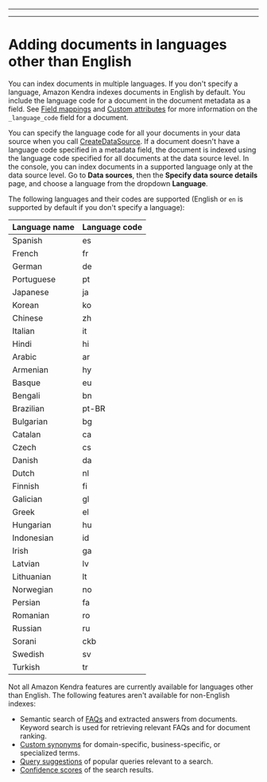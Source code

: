 --------

--------

# Adding documents in languages other than English<a name="in-adding-languages"></a>

You can index documents in multiple languages\. If you don't specify a language, Amazon Kendra indexes documents in English by default\. You include the language code for a document in the document metadata as a field\. See [Field mappings](https://docs.aws.amazon.com/kendra/latest/dg/field-mapping.html) and [Custom attributes](https://docs.aws.amazon.com/kendra/latest/dg/custom-attributes.html) for more information on the `_language_code` field for a document\.

You can specify the language code for all your documents in your data source when you call [CreateDataSource](https://docs.aws.amazon.com/kendra/latest/dg/API_CreateDataSource.html)\. If a document doesn't have a language code specified in a metadata field, the document is indexed using the language code specified for all documents at the data source level\. In the console, you can index documents in a supported language only at the data source level\. Go to **Data sources**, then the **Specify data source details** page, and choose a language from the dropdown **Language**\.

The following languages and their codes are supported \(English or `en` is supported by default if you don't specify a language\):


| **Language name** | **Language code** | 
| --- | --- | 
| Spanish | es | 
| French | fr | 
| German | de | 
| Portuguese | pt | 
| Japanese | ja | 
| Korean | ko | 
| Chinese | zh | 
| Italian | it | 
| Hindi | hi | 
| Arabic | ar | 
| Armenian | hy | 
| Basque | eu | 
| Bengali | bn | 
| Brazilian | pt\-BR | 
| Bulgarian | bg | 
| Catalan | ca | 
| Czech | cs | 
| Danish | da | 
| Dutch | nl | 
| Finnish | fi | 
| Galician | gl | 
| Greek | el | 
| Hungarian | hu | 
| Indonesian | id | 
| Irish | ga | 
| Latvian | lv | 
| Lithuanian | lt | 
| Norwegian | no | 
| Persian | fa | 
| Romanian | ro | 
| Russian | ru | 
| Sorani | ckb | 
| Swedish | sv | 
| Turkish | tr | 

Not all Amazon Kendra features are currently available for languages other than English\. The following features aren't available for non\-English indexes:
+ Semantic search of [FAQs](https://docs.aws.amazon.com/kendra/latest/dg/in-creating-faq.html) and extracted answers from documents\. Keyword search is used for retrieving relevant FAQs and for document ranking\.
+ [Custom synonyms](https://docs.aws.amazon.com/kendra/latest/dg/index-synonyms.html) for domain\-specific, business\-specific, or specialized terms\.
+ [Query suggestions](https://docs.aws.amazon.com/kendra/latest/dg/query-suggestions-overview.html) of popular queries relevant to a search\.
+ [Confidence scores](https://docs.aws.amazon.com/kendra/latest/dg/API_ScoreAttributes.html) of the search results\.